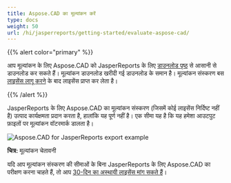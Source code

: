 ```yaml
---
title: Aspose.CAD का मूल्यांकन करें
type: docs
weight: 50
url: /hi/jasperreports/getting-started/evaluate-aspose-cad/
---
```


{{% alert color="primary" %}}

आप मूल्यांकन के लिए Aspose.CAD को JasperReports के लिए [डाउनलोड पृष्ठ](https://downloads.aspose.com/cad/jasperreports) से आसानी से डाउनलोड कर सकते हैं। मूल्यांकन डाउनलोड खरीदी गई डाउनलोड के समान है। मूल्यांकन संस्करण बस [लाइसेंस लागू करने](/hi/cad/jasperreports/licensing/) के बाद लाइसेंस प्राप्त कर लेता है।

{{% /alert %}}

JasperReports के लिए Aspose.CAD का मूल्यांकन संस्करण (जिसमें कोई लाइसेंस निर्दिष्ट नहीं है) उत्पाद कार्यक्षमता प्रदान करता है, हालांकि यह पूर्ण नहीं है। एक सीमा यह है कि यह हमेशा आउटपुट फ़ाइलों पर मूल्यांकन वॉटरमार्क डालता है।

![Aspose.CAD for JasperReports export example](/cad/_assets/jasper/AreaChartReport.jpg)

**चित्र:** मूल्यांकन चेतावनी

यदि आप मूल्यांकन संस्करण की सीमाओं के बिना JasperReports के लिए Aspose.CAD का परीक्षण करना चाहते हैं, तो आप [30-दिन का अस्थायी लाइसेंस मांग सकते हैं](https://purchase.aspose.com/temporary-license)।
